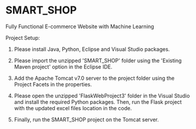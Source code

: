 # SMART_SHOP
Fully Functional E-commerce Website with Machine Learning

Project Setup:

1. Please install Java, Python, Eclipse and Visual Studio packages. 

2. Please import the unzipped 'SMART_SHOP' folder using the 'Existing Maven project' option in the Eclipse IDE.

3. Add the Apache Tomcat v7.0 server to the project folder using the Project Facets in the properties.

4. Please open the unzipped 'FlaskWebProject3' folder in the Visual Studio and install the required Python packages. Then, run the Flask project with the updated excel files location in the code.

5. Finally, run the SMART_SHOP project on the Tomcat server.
